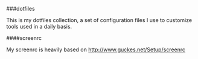 ###dotfiles

This is my dotfiles collection, a set of configuration files I use to customize tools used in a daily basis.

####screenrc

My screenrc is heavily based on http://www.guckes.net/Setup/screenrc
